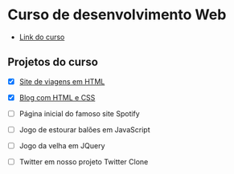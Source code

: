 # Curso de desenvolvimento Web

- [Link do curso](https://www.udemy.com/curso-completo-do-desenvolvedor-web/)

## Projetos do curso

- [x] [Site de viagens em HTML](https://learning-joc.github.io/desenvolvimento-web/projeto-jm-viagens/jm-viagens.html)

- [x] [Blog com HTML e CSS](https://learning-joc.github.io/desenvolvimento-web/projeto-tecblog/tecblog.html)

- [ ] Página inicial do famoso site Spotify
- [ ] Jogo de estourar balões em JavaScript
- [ ] Jogo da velha em JQuery
- [ ] Twitter em nosso projeto Twitter Clone
